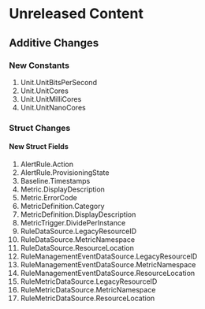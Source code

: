# Unreleased Content

## Additive Changes

### New Constants

1. Unit.UnitBitsPerSecond
1. Unit.UnitCores
1. Unit.UnitMilliCores
1. Unit.UnitNanoCores

### Struct Changes

#### New Struct Fields

1. AlertRule.Action
1. AlertRule.ProvisioningState
1. Baseline.Timestamps
1. Metric.DisplayDescription
1. Metric.ErrorCode
1. MetricDefinition.Category
1. MetricDefinition.DisplayDescription
1. MetricTrigger.DividePerInstance
1. RuleDataSource.LegacyResourceID
1. RuleDataSource.MetricNamespace
1. RuleDataSource.ResourceLocation
1. RuleManagementEventDataSource.LegacyResourceID
1. RuleManagementEventDataSource.MetricNamespace
1. RuleManagementEventDataSource.ResourceLocation
1. RuleMetricDataSource.LegacyResourceID
1. RuleMetricDataSource.MetricNamespace
1. RuleMetricDataSource.ResourceLocation
